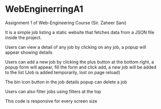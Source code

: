 # WebEnginerringA1
Assignment 1 of Web-Engineering Course (Sir. Zaheer Sani)

It is a simple job listing a static website that fetches data from a JSON file inside the project.

Users can view a detail of any job by clicking on any job, a popup will appear showing details

Users can add a new job by clicking the plus button at the bottom right, a popup form will appear, fill the form and click add, a new job will be added to the list
(Job is added temporarily, lost on page reload)

The bin icon button in the job details popup can delete a job

Users can also filter jobs using filters at the top

 This code is responsive for every screen size
